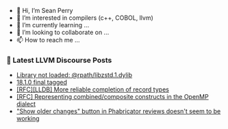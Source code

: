 - 👋 Hi, I’m Sean Perry
- 👀 I’m interested in compilers (c++, COBOL, llvm)
- 🌱 I’m currently learning ...
- 💞️ I’m looking to collaborate on ...
- 📫 How to reach me ...

<!---
s66perry/s66perry is a ✨ special ✨ repository because its `README.md` (this file) appears on your GitHub profile.
You can click the Preview link to take a look at your changes.
--->
### 📕 Latest LLVM Discourse Posts

<!-- DISCOURSE-LLVM:START -->
- [Library not loaded: @rpath/libzstd.1.dylib](https://discourse.llvm.org/t/library-not-loaded-rpath-libzstd-1-dylib/77443#post_1)
- [18.1.0 final tagged](https://discourse.llvm.org/t/18-1-0-final-tagged/77430#post_3)
- [[RFC][LLDB] More reliable completion of record types](https://discourse.llvm.org/t/rfc-lldb-more-reliable-completion-of-record-types/77442#post_1)
- [[RFC] Representing combined/composite constructs in the OpenMP dialect](https://discourse.llvm.org/t/rfc-representing-combined-composite-constructs-in-the-openmp-dialect/76986#post_13)
- [&quot;Show older changes&quot; button in Phabricator reviews doesn&#39;t seem to be working](https://discourse.llvm.org/t/show-older-changes-button-in-phabricator-reviews-doesnt-seem-to-be-working/77439#post_1)
<!-- DISCOURSE-LLVM:END -->
